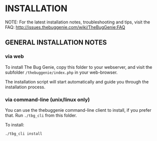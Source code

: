 INSTALLATION
============

NOTE: For the latest installation notes, troubleshooting and tips,
visit the FAQ: http://issues.thebuggenie.com/wiki/TheBugGenie:FAQ

GENERAL INSTALLATION NOTES
--------------------------

### via web

To install The Bug Genie, copy this folder to your webserver, and visit the
subfolder `/thebuggenie/index.php` in your web-browser.

The installation script will start automatically and guide you through the
installation process.


### via command-line (unix/linux only)

You can use the thebuggenie command-line client to install, if you prefer that.
Run `./tbg_cli` from this folder.

To install:

    ./tbg_cli install
